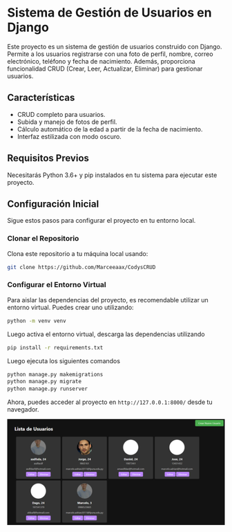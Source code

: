# Sistema de Gestión de Usuarios en Django

Este proyecto es un sistema de gestión de usuarios construido con Django. Permite a los usuarios registrarse con una foto de perfil, nombre, correo electrónico, teléfono y fecha de nacimiento. Además, proporciona funcionalidad CRUD (Crear, Leer, Actualizar, Eliminar) para gestionar usuarios.

## Características

- CRUD completo para usuarios.
- Subida y manejo de fotos de perfil.
- Cálculo automático de la edad a partir de la fecha de nacimiento.
- Interfaz estilizada con modo oscuro.

## Requisitos Previos

Necesitarás Python 3.6+ y pip instalados en tu sistema para ejecutar este proyecto.

## Configuración Inicial

Sigue estos pasos para configurar el proyecto en tu entorno local.

### Clonar el Repositorio

Clona este repositorio a tu máquina local usando:

```bash
git clone https://github.com/Marceeaax/CodysCRUD
```

### Configurar el Entorno Virtual

Para aislar las dependencias del proyecto, es recomendable utilizar un entorno virtual. Puedes crear uno utilizando:

```bash
python -m venv venv
```

Luego activa el entorno virtual, descarga las dependencias utilizando 

```bash
pip install -r requirements.txt
```

Luego ejecuta los siguientes comandos

```bash
python manage.py makemigrations
python manage.py migrate
python manage.py runserver
```

Ahora, puedes acceder al proyecto en `http://127.0.0.1:8000/` desde tu navegador.

![Interfaz de la aplicación](interfaz.png)
